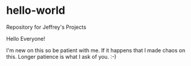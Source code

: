 # hello-world
Repository for Jeffrey's Projects

Hello Everyone!

I'm new on this so be patient with me. 
If it happens that I made chaos on this. 
Longer patience is what I ask of you. :-)



